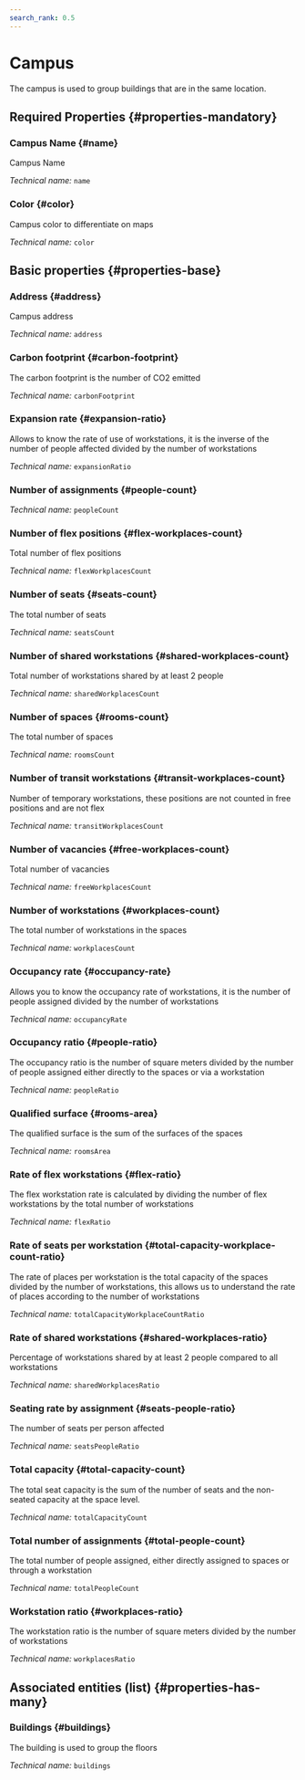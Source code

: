 ```yaml
---
search_rank: 0.5
---    
```

# Campus
<!--- THIS FILE IS GENERATED PLEASE DO NOT EDIT IT DIRECTLY --->

The campus is used to group buildings that are in the same location.

<OH code="campus"/>




## Required Properties {#properties-mandatory}
    
### Campus Name {#name}

Campus Name

*Technical name:* ```name```
<PH code="campus:name"/>

### Color {#color}

Campus color to differentiate on maps

*Technical name:* ```color```
<PH code="campus:color"/>

    


## Basic properties {#properties-base}
    
### Address {#address}

Campus address

*Technical name:* ```address```
<PH code="campus:address"/>

### Carbon footprint {#carbon-footprint}

The carbon footprint is the number of CO2 emitted

*Technical name:* ```carbonFootprint```
<PH code="campus:carbonFootprint"/>

### Expansion rate {#expansion-ratio}

Allows to know the rate of use of workstations, it is the inverse of the number of people affected divided by the number of workstations

*Technical name:* ```expansionRatio```
<PH code="campus:expansionRatio"/>

### Number of assignments {#people-count}



*Technical name:* ```peopleCount```
<PH code="campus:peopleCount"/>

### Number of flex positions {#flex-workplaces-count}

Total number of flex positions

*Technical name:* ```flexWorkplacesCount```
<PH code="campus:flexWorkplacesCount"/>

### Number of seats {#seats-count}

The total number of seats

*Technical name:* ```seatsCount```
<PH code="campus:seatsCount"/>

### Number of shared workstations {#shared-workplaces-count}

Total number of workstations shared by at least 2 people

*Technical name:* ```sharedWorkplacesCount```
<PH code="campus:sharedWorkplacesCount"/>

### Number of spaces {#rooms-count}

The total number of spaces

*Technical name:* ```roomsCount```
<PH code="campus:roomsCount"/>

### Number of transit workstations {#transit-workplaces-count}

Number of temporary workstations, these positions are not counted in free positions and are not flex

*Technical name:* ```transitWorkplacesCount```
<PH code="campus:transitWorkplacesCount"/>

### Number of vacancies {#free-workplaces-count}

Total number of vacancies

*Technical name:* ```freeWorkplacesCount```
<PH code="campus:freeWorkplacesCount"/>

### Number of workstations {#workplaces-count}

The total number of workstations in the spaces

*Technical name:* ```workplacesCount```
<PH code="campus:workplacesCount"/>

### Occupancy rate {#occupancy-rate}

Allows you to know the occupancy rate of workstations, it is the number of people assigned divided by the number of workstations

*Technical name:* ```occupancyRate```
<PH code="campus:occupancyRate"/>

### Occupancy ratio {#people-ratio}

The occupancy ratio is the number of square meters divided by the number of people assigned either directly to the spaces or via a workstation

*Technical name:* ```peopleRatio```
<PH code="campus:peopleRatio"/>

### Qualified surface {#rooms-area}

The qualified surface is the sum of the surfaces of the spaces

*Technical name:* ```roomsArea```
<PH code="campus:roomsArea"/>

### Rate of flex workstations {#flex-ratio}

The flex workstation rate is calculated by dividing the number of flex workstations by the total number of workstations

*Technical name:* ```flexRatio```
<PH code="campus:flexRatio"/>

### Rate of seats per workstation {#total-capacity-workplace-count-ratio}

The rate of places per workstation is the total capacity of the spaces divided by the number of workstations, this allows us to understand the rate of places according to the number of workstations

*Technical name:* ```totalCapacityWorkplaceCountRatio```
<PH code="campus:totalCapacityWorkplaceCountRatio"/>

### Rate of shared workstations {#shared-workplaces-ratio}

Percentage of workstations shared by at least 2 people compared to all workstations

*Technical name:* ```sharedWorkplacesRatio```
<PH code="campus:sharedWorkplacesRatio"/>

### Seating rate by assignment {#seats-people-ratio}

The number of seats per person affected

*Technical name:* ```seatsPeopleRatio```
<PH code="campus:seatsPeopleRatio"/>

### Total capacity {#total-capacity-count}

The total seat capacity is the sum of the number of seats and the non-seated capacity at the space level.

*Technical name:* ```totalCapacityCount```
<PH code="campus:totalCapacityCount"/>

### Total number of assignments {#total-people-count}

The total number of people assigned, either directly assigned to spaces or through a workstation

*Technical name:* ```totalPeopleCount```
<PH code="campus:totalPeopleCount"/>

### Workstation ratio {#workplaces-ratio}

The workstation ratio is the number of square meters divided by the number of workstations

*Technical name:* ```workplacesRatio```
<PH code="campus:workplacesRatio"/>

    



## Associated entities (list) {#properties-has-many}

### Buildings {#buildings}

The building is used to group the floors

*Technical name:* ```buildings```
<PH code="campus:buildings"/>




